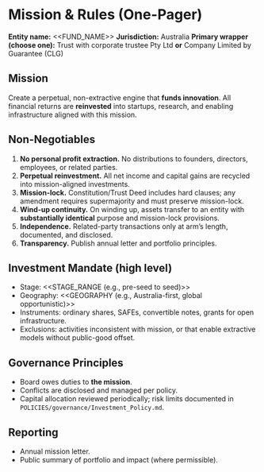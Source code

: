 # Mission & Rules (One-Pager)

**Entity name:** <<FUND_NAME>>
**Jurisdiction:** Australia
**Primary wrapper (choose one):** Trust with corporate trustee Pty Ltd **or** Company Limited by Guarantee (CLG)

## Mission
Create a perpetual, non-extractive engine that **funds innovation**. All financial returns are **reinvested** into startups, research, and enabling infrastructure aligned with this mission.

## Non-Negotiables
1. **No personal profit extraction.** No distributions to founders, directors, employees, or related parties.
2. **Perpetual reinvestment.** All net income and capital gains are recycled into mission-aligned investments.
3. **Mission-lock.** Constitution/Trust Deed includes hard clauses; any amendment requires supermajority and must preserve mission-lock.
4. **Wind-up continuity.** On winding up, assets transfer to an entity with **substantially identical** purpose and mission-lock provisions.
5. **Independence.** Related-party transactions only at arm’s length, documented, and disclosed.
6. **Transparency.** Publish annual letter and portfolio principles.

## Investment Mandate (high level)
- Stage: <<STAGE_RANGE (e.g., pre-seed to seed)>>
- Geography: <<GEOGRAPHY (e.g., Australia-first, global opportunistic)>>
- Instruments: ordinary shares, SAFEs, convertible notes, grants for open infrastructure.
- Exclusions: activities inconsistent with mission, or that enable extractive models without public-good offset.

## Governance Principles
- Board owes duties to **the mission**.
- Conflicts are disclosed and managed per policy.
- Capital allocation reviewed periodically; risk limits documented in `POLICIES/governance/Investment_Policy.md`.

## Reporting
- Annual mission letter.
- Public summary of portfolio and impact (where permissible).
